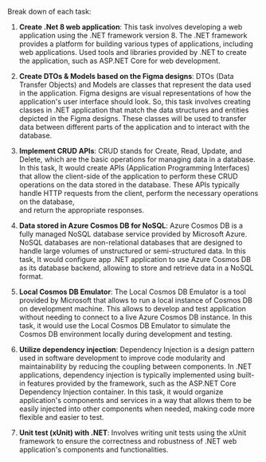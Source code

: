 Break down of each task:

1. **Create .Net 8 web application**: This task involves developing a web application using the .NET framework version 8. The .NET framework provides a platform for 
                                      building various types of applications, including web applications. Used tools and libraries provided by .NET to create 
                                      the application, such as ASP.NET Core for web development.

2. **Create DTOs & Models based on the Figma designs**: DTOs (Data Transfer Objects) and Models are classes that represent the data used in the application. Figma designs 
                                      are visual representations of how the application's user interface should look. So, this task involves creating classes in .NET 
                                      application that match the data structures and entities depicted in the Figma designs. These classes will be used to transfer data between 
                                      different parts of the application and to interact with the database.

3. **Implement CRUD APIs**: CRUD stands for Create, Read, Update, and Delete, which are the basic operations for managing data in a database. In this task, It would create 
                                      APIs (Application Programming Interfaces) that allow the client-side of the application to perform these CRUD operations on the data 
                                      stored in the database. These APIs typically handle HTTP requests from the client, perform the necessary operations on the database,  
                                      and return the appropriate responses.

4. **Data stored in Azure Cosmos DB for NoSQL**: Azure Cosmos DB is a fully managed NoSQL database service provided by Microsoft Azure. NoSQL databases are non-relational 
                                      databases that are designed to handle large volumes of unstructured or semi-structured data. In this task, It would configure 
                                      app .NET application to use Azure Cosmos DB as its database backend, allowing to store and retrieve data in a NoSQL format.

5. **Local Cosmos DB Emulator**: The Local Cosmos DB Emulator is a tool provided by Microsoft that allows to run a local instance of Cosmos DB on development machine. 
                                     This allows to develop and test application without needing to connect to a live Azure Cosmos DB instance. In this task, 
                                     it would use the Local Cosmos DB Emulator to simulate the Cosmos DB environment locally during development and testing.

6. **Utilize dependency injection**: Dependency Injection is a design pattern used in software development to improve code modularity and maintainability by reducing 
                                     the coupling between components. In .NET applications, dependency injection is typically implemented using built-in features 
                                     provided by the framework, such as the ASP.NET Core Dependency Injection container. In this task, it would organize application's 
                                     components and services in a way that allows them to be easily injected into other components when needed, making code more flexible 
                                     and easier to test.

7. **Unit test (xUnit) with .NET**: Involves writing unit tests using the xUnit framework to ensure the correctness and robustness of .NET web application's components 
                                    and functionalities.
